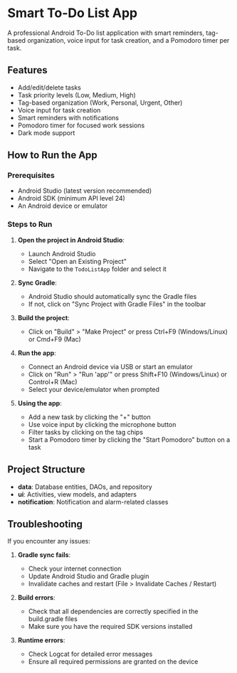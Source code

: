 # Smart To-Do List App

A professional Android To-Do list application with smart reminders, tag-based organization, voice input for task creation, and a Pomodoro timer per task.

## Features

- Add/edit/delete tasks
- Task priority levels (Low, Medium, High)
- Tag-based organization (Work, Personal, Urgent, Other)
- Voice input for task creation
- Smart reminders with notifications
- Pomodoro timer for focused work sessions
- Dark mode support

## How to Run the App

### Prerequisites

- Android Studio (latest version recommended)
- Android SDK (minimum API level 24)
- An Android device or emulator

### Steps to Run

1. **Open the project in Android Studio**:
   - Launch Android Studio
   - Select "Open an Existing Project"
   - Navigate to the `TodoListApp` folder and select it

2. **Sync Gradle**:
   - Android Studio should automatically sync the Gradle files
   - If not, click on "Sync Project with Gradle Files" in the toolbar

3. **Build the project**:
   - Click on "Build" > "Make Project" or press Ctrl+F9 (Windows/Linux) or Cmd+F9 (Mac)

4. **Run the app**:
   - Connect an Android device via USB or start an emulator
   - Click on "Run" > "Run 'app'" or press Shift+F10 (Windows/Linux) or Control+R (Mac)
   - Select your device/emulator when prompted

5. **Using the app**:
   - Add a new task by clicking the "+" button
   - Use voice input by clicking the microphone button
   - Filter tasks by clicking on the tag chips
   - Start a Pomodoro timer by clicking the "Start Pomodoro" button on a task

## Project Structure

- **data**: Database entities, DAOs, and repository
- **ui**: Activities, view models, and adapters
- **notification**: Notification and alarm-related classes

## Troubleshooting

If you encounter any issues:

1. **Gradle sync fails**:
   - Check your internet connection
   - Update Android Studio and Gradle plugin
   - Invalidate caches and restart (File > Invalidate Caches / Restart)

2. **Build errors**:
   - Check that all dependencies are correctly specified in the build.gradle files
   - Make sure you have the required SDK versions installed

3. **Runtime errors**:
   - Check Logcat for detailed error messages
   - Ensure all required permissions are granted on the device
